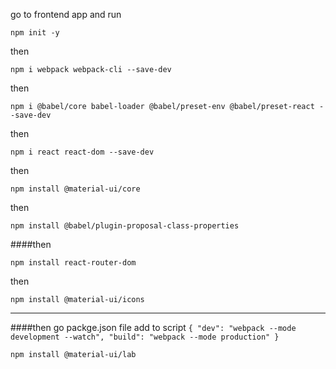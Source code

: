 go to frontend app and run
```
npm init -y
```
then
```
npm i webpack webpack-cli --save-dev
```
then
```
npm i @babel/core babel-loader @babel/preset-env @babel/preset-react --save-dev
```
then
```
npm i react react-dom --save-dev
```
then 
```
npm install @material-ui/core
```
then
```
npm install @babel/plugin-proposal-class-properties
```
####then
```
npm install react-router-dom
```
then
```
npm install @material-ui/icons
```
***
####then go packge.json file add to script
`{
        "dev": "webpack --mode development --watch",
    "build": "webpack --mode production"
}`


```
npm install @material-ui/lab
```
